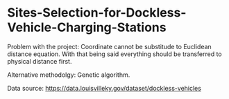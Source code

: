 # Sites-Selection-for-Dockless-Vehicle-Charging-Stations


Problem with the project:
Coordinate cannot be substitude to Euclidean distance equation. With that being said everything should be transferred to physical distance first.

Alternative methodolgy:
Genetic algorithm.

Data source: https://data.louisvilleky.gov/dataset/dockless-vehicles
